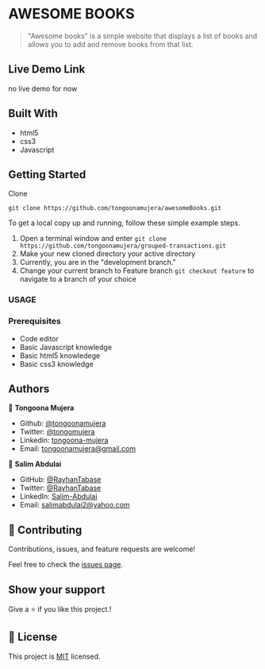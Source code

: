 # AWESOME BOOKS

> "Awesome books" is a simple website that displays a list of books and allows you to add and remove books from that list.

## Live Demo Link

no live demo for now

## Built With

- html5
- css3
- Javascript

## Getting Started

Clone

```git
git clone https://github.com/tongoonamujera/awesomeBooks.git
```

To get a local copy up and running, follow these simple example steps.

1. Open a terminal window and enter `git clone https://github.com/tongoonamujera/grouped-transactions.git`
2. Make your new cloned directory your active directory
3. Currently, you are in the "development branch."
4. Change your current branch to Feature branch `git checkout feature` to navigate to a branch of your choice

### USAGE

### Prerequisites

- Code editor
- Basic Javascript knowledge
- Basic html5 knowledege
- Basic css3 knowledge

## Authors

👤 **Tongoona Mujera**

- Github: [@tongoonamujera](https://github.com/tongoonamujera)
- Twitter: [@tongomujera](https://twitter.com/tongomujera)
- Linkedin: [tongoona-mujera](https://www.linkedin.com/in/tongoona-mujera-125604162/)
- Email:  tongoonamujera@gmail.com

👤 **Salim Abdulai**

- GitHub: [@RayhanTabase](https://github.com/RayhanTabase)
- Twitter: [@RayhanTabase](https://twitter.com/@RayhanTabase)
- LinkedIn: [Salim-Abdulai](https://linkedin.com/in/salim-abdulai-5430065b)
- Email: salimabdulai2@yahoo.com

## 🤝 Contributing

Contributions, issues, and feature requests are welcome!

Feel free to check the [issues page](../../issues/).

## Show your support

Give a ⭐️ if you like this project.!

## 📝 License

This project is [MIT](LICENCE) licensed.
